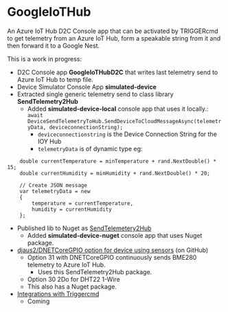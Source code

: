 # GoogleIoTHub
An Azure IoT Hub D2C Console app that can be activated by TRIGGERcmd to get telemetry from an Azure IoT Hub, form a speakable string from it  and then forward it to a Google Nest.

This is a work in progress:

- D2C Console app **GoogleIoTHubD2C** that writes last telemetry send to Azure IoT Hub to temp file.
- Device Simulator Console App **simulated-device**
- Extracted single generic telemetry send to class library **SendTelemetry2Hub**
  - Added **simulated-device-local** console app that uses it locally.:  
    ```await DeviceSendTelemetryToHub.SendDeviceToCloudMessageAsync(telemetryData, deviceconnectionString);```
    - ```deviceconnectionstring``` is the Device Connection String for the IOY Hub
    -  ```telemetryData``` is of dynamic type eg:  
```
    double currentTemperature = minTemperature + rand.NextDouble() * 15;
    double currentHumidity = minHumidity + rand.NextDouble() * 20;

    // Create JSON message
    var telemetryData = new
    {
        temperature = currentTemperature,
        humidity = currentHumidity
    };

```
- Published lib to Nuget as [SendTelemetery2Hub](https://www.nuget.org/packages/SendTelemetry2Hub/)
  - Added **simulated-device-nuget** console app that uses Nuget package.
- [djaus2/DNETCoreGPIO option for device using sensors](https://github.com/djaus2/DNETCoreGPIO) (on GitHub)
  - Option 31 with DNETCoreGPIO continuously sends BME280 telemetry to Azure IoT Hub.
    - Uses this SendTelemetry2Hub package.
  - Option 30 2Do for DHT22 1-Wire
  - This also has a Nuget package.
- [Integrations with Triggercmd](https://github.com/djaus2/TRIGGERcmdRPi)
  - Coming